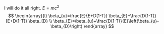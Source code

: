 I will do it all right. $E=mc^2$
$$
\begin{array}{l}
\beta_{u}=\frac{E}{E+D(1-T)} \beta_{E}+\frac{D(1-T)}{E+D(1-T)} \beta_{D} \\
\beta_{E}=\beta_{u}+\frac{D(1-T)}{E}\left(\beta_{u}-\beta_{D}\right)
\end{array}
$$
